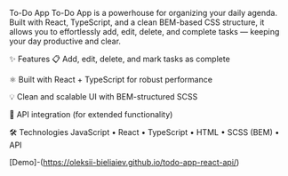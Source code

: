 To-Do App
To-Do App is a powerhouse for organizing your daily agenda. Built with React, TypeScript, and a clean BEM-based CSS structure, it allows you to effortlessly add, edit, delete, and complete tasks — keeping your day productive and clear.

✨ Features
📋 Add, edit, delete, and mark tasks as complete

⚛️ Built with React + TypeScript for robust performance

💡 Clean and scalable UI with BEM-structured SCSS

🔗 API integration (for extended functionality)


🛠️ Technologies
JavaScript • React • TypeScript • HTML • SCSS (BEM) • API

[Demo]-(https://oleksii-bieliaiev.github.io/todo-app-react-api/)
